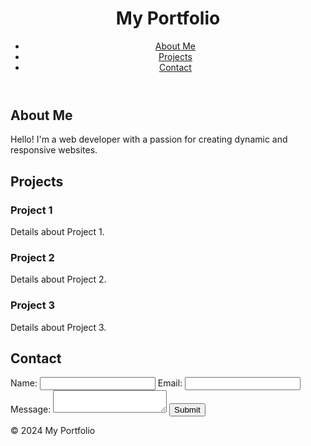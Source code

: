 <!DOCTYPE html>
<html lang="en">
<head>
  <meta charset="UTF-8">
  <meta name="viewport" content="width=device-width, initial-scale=1.0">
  <title>My Portfolio</title>
  <link rel="stylesheet" href="styles.css">
</head>
<body>
  <header>
    <h1>My Portfolio</h1>
    <nav>
      <ul>
        <li><a href="#about">About Me</a></li>
        <li><a href="#projects">Projects</a></li>
        <li><a href="#contact">Contact</a></li>
      </ul>
    </nav>
  </header>

  <section id="about">
    <h2>About Me</h2>
    <p>Hello! I'm a web developer with a passion for creating dynamic and responsive websites.</p>
  </section>

  <section id="projects">
    <h2>Projects</h2>
    <div class="project">
      <h3>Project 1</h3>
      <p>Details about Project 1.</p>
    </div>
    <div class="project">
      <h3>Project 2</h3>
      <p>Details about Project 2.</p>
    </div>
    <div class="project">
      <h3>Project 3</h3>
      <p>Details about Project 3.</p>
    </div>
  </section>

  <section id="contact">
    <h2>Contact</h2>
    <form id="contact-form">
      <label for="name">Name:</label>
      <input type="text" id="name" required>
      <label for="email">Email:</label>
      <input type="email" id="email" required>
      <label for="message">Message:</label>
      <textarea id="message" required></textarea>
      <button type="submit">Submit</button>
    </form>
  </section>

  <footer>
    <p>&copy; 2024 My Portfolio</p>
  </footer>

  <script src="scripts.js"></script>
</body>
</html>
